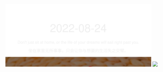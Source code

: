 <!-- [START DAILY SAYING] -->
<!-- Please keep comment here to allow auto update -->
<p align="center">
  <img src="assets/daily-saying/2022-08-24.svg" height="196"/>
  <img src="https://dots365.herokuapp.com?d=2022-08-24" height="196"/>
</p>
<!-- [END DAILY SAYING] -->

<!-- <p align="center">
<img alt="profile views" src="https://komarev.com/ghpvc/?username=bubkoo&color=brightgreen&style=flat-square&label=PROFILE+VIEWS" />
</p> -->
